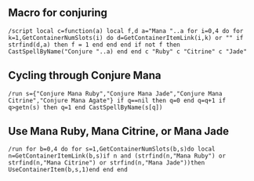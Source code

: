 ## Macro for conjuring
```
/script local c=function(a) local f,d a="Mana "..a for i=0,4 do for k=1,GetContainerNumSlots(i) do d=GetContainerItemLink(i,k) or "" if strfind(d,a) then f = 1 end end end if not f then CastSpellByName("Conjure "..a) end end c "Ruby" c "Citrine" c "Jade"
```
 

## Cycling through Conjure Mana
```
/run s={"Conjure Mana Ruby","Conjure Mana Jade","Conjure Mana Citrine","Conjure Mana Agate"} if q==nil then q=0 end q=q+1 if q>getn(s) then q=1 end CastSpellByName(s[q])
```
 

## Use Mana Ruby, Mana Citrine, or Mana Jade
```
/run for b=0,4 do for s=1,GetContainerNumSlots(b,s)do local n=GetContainerItemLink(b,s)if n and (strfind(n,"Mana Ruby") or strfind(n,"Mana Citrine") or strfind(n,"Mana Jade"))then UseContainerItem(b,s,1)end end end
```